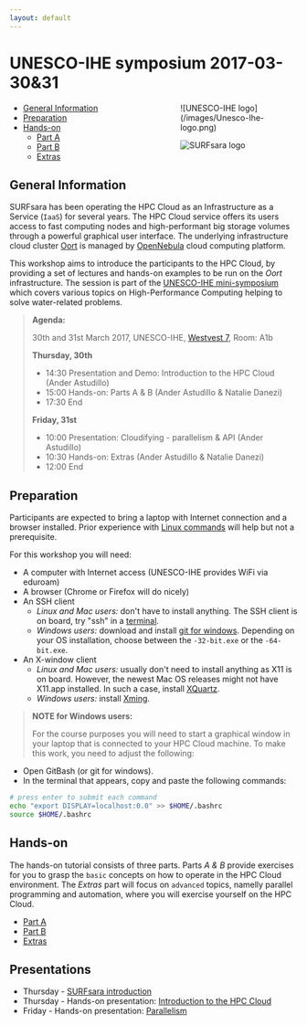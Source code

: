 ```yaml
---
layout: default
---
```


# UNESCO-IHE symposium 2017-03-30&31

<div style="float:right;max-width:205px;" markdown="1">
![UNESCO-IHE logo](/images/Unesco-Ihe-logo.png)

![SURFsara logo](/images/SURFsara_logo.png)
</div>

* [General Information](#general) <br>
* [Preparation](#preparation) <br>
* [Hands-on](#hands-on) <br>
  * [Part A](partA)
  * [Part B](partB)
  * [Extras](extras)

## <a name="general"></a>General Information

SURFsara has been operating the HPC Cloud as an Infrastructure as a Service (`IaaS`) for several years. The HPC Cloud service offers its users access to fast computing nodes and high-performant big storage volumes through a powerful graphical user interface. The underlying infrastructure cloud cluster [Oort](https://en.wikipedia.org/wiki/Oort_cloud) is managed by [OpenNebula](http://opennebula.org/) cloud computing platform.

This workshop aims to introduce the participants to the HPC Cloud, by providing a set of lectures and hands-on examples to be run on the _Oort_ infrastructure. The session is part of the [UNESCO-IHE mini-symposium](https://www.unesco-ihe.org/mini%C2%AD-symposium-and-workshop-high-performane-computing-helping-solve-water-%C2%ADrelated-problems) which covers various topics on High-Performance Computing helping to solve water-related problems.

>**Agenda:**
>
>30th and 31st March 2017, UNESCO-IHE, [Westvest 7](https://www.unesco-ihe.org/how-reach-unesco-ihe), Room: A1b
>
> **Thursday, 30th**
> * 14:30 Presentation and Demo: Introduction to the HPC Cloud (Ander Astudillo)
> * 15:00 Hands-on: Parts A & B (Ander Astudillo & Natalie Danezi)
> * 17:30 End
>
> **Friday, 31st**
> * 10:00 Presentation: Cloudifying - parallelism & API (Ander Astudillo)
> * 10:30 Hands-on: Extras (Ander Astudillo & Natalie Danezi)
> * 12:00 End  


## <a name="preparation"></a>Preparation

Participants are expected to bring a laptop with Internet connection and a browser installed. Prior experience with [Linux commands](http://cli.learncodethehardway.org/book/) will help but not a prerequisite.

For this workshop you will need:

* A computer with Internet access (UNESCO-IHE provides WiFi via eduroam)
* A browser (Chrome or Firefox will do nicely)
* An SSH client
  * _Linux and Mac users:_ don't have to install anything. The SSH client is on board, try "ssh" in a [terminal](http://askubuntu.com/questions/38162/what-is-a-terminal-and-how-do-i-open-and-use-it).
  * _Windows users:_ download and install [git for windows](https://git-for-windows.github.io/). Depending on your OS installation, choose between the `-32-bit.exe` or the `-64-bit.exe`.
* An X-window client
  * _Linux and Mac users:_ usually don't need to install anything as X11 is on board. However, the newest Mac OS releases might not have X11.app installed. In such a case, install [XQuartz](http://xquartz.macosforge.org/landing/).
  * _Windows users:_ install [Xming](http://sourceforge.net/projects/xming/).

> **NOTE for Windows users:**
>
> For the course purposes you will need to start a graphical window in your laptop that is connected to your HPC Cloud machine. To make this work, you need to adjust the following:  
>
* Open GitBash (or git for windows).
* In the terminal that appears, copy and paste the following commands: 
>
```sh
# press enter to submit each command
echo "export DISPLAY=localhost:0.0" >> $HOME/.bashrc
source $HOME/.bashrc
```

## <a name="hands-on"></a> Hands-on
The hands-on tutorial consists of three parts. Parts *A & B* provide exercises for you to grasp the `basic` concepts on how to operate in the HPC Cloud environment. The *Extras* part will focus on `advanced` topics, namelly parallel programming and automation, where you will exercise yourself on the HPC Cloud.

  * [Part A](partA)
  * [Part B](partB)
  * [Extras](extras)
  
## <a name="presentations"></a> Presentations
 
  * Thursday - [SURFsara introduction](https://doc.hpccloud.surfsara.nl/uihe-20170330/20170330_surfsara.pdf)
  * Thursday - Hands-on presentation: [Introduction to the HPC Cloud](https://doc.hpccloud.surfsara.nl/uihe-20170330/20170330_cloud.pdf) 
  * Friday - Hands-on presentation: [Parallelism](https://doc.hpccloud.surfsara.nl/uihe-20170330/20170331_parallelism.pdf)



